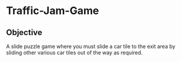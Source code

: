 # Traffic-Jam-Game
## Objective
A slide puzzle game where you must slide a car tile to the exit area by sliding other various car tiles out of the way as required.

